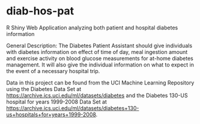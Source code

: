 # diab-hos-pat
R Shiny Web Application analyzing both patient and hospital diabetes information

General Description: 
  The Diabetes Patient Assistant should give individuals with diabetes information on effect of time of day, meal ingestion amount and exercise activity on blood glucose measurements for at-home diabetes management.  It will also give the individual information on what to expect in the event of a necessary hospital trip.
  
  Data in this project can be found from the UCI Machine Learning Repository using the Diabetes Data Set at https://archive.ics.uci.edu/ml/datasets/diabetes and the Diabetes 130-US hospital for years 1999-2008 Data Set at https://archive.ics.uci.edu/ml/datasets/diabetes+130-us+hospitals+for+years+1999-2008.   
